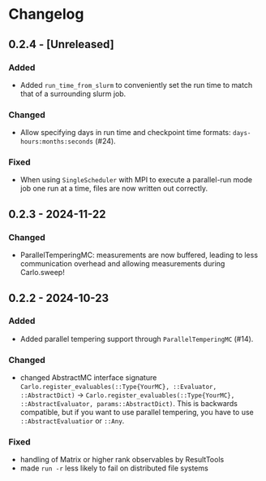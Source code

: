 # Changelog

## 0.2.4 - [Unreleased]

### Added

- Added `run_time_from_slurm` to conveniently set the run time to match that of a surrounding slurm job.

### Changed

- Allow specifying days in run time and checkpoint time formats: `days-hours:months:seconds` (#24).

### Fixed

- When using `SingleScheduler` with MPI to execute a parallel-run mode job one run at a time, files are now written out correctly.

## 0.2.3 - 2024-11-22

### Changed

- ParallelTemperingMC: measurements are now buffered, leading to less communication overhead and allowing measurements during Carlo.sweep!

## 0.2.2 - 2024-10-23

### Added
- Added parallel tempering support through `ParallelTemperingMC` (#14).

### Changed

- changed AbstractMC interface signature `Carlo.register_evaluables(::Type{YourMC}, ::Evaluator, ::AbstractDict)` → `Carlo.register_evaluables(::Type{YourMC}, ::AbstractEvaluator, params::AbstractDict)`. This is backwards compatible, but if you want to use parallel tempering, you have to use `::AbstractEvaluatior` or `::Any`.

### Fixed

- handling of Matrix or higher rank observables by ResultTools
- made `run -r` less likely to fail on distributed file systems
